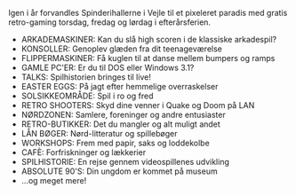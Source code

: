 <!-- BEGIN ARISE ------------------------------
Title:: "Retro Game Days"

Author:: "Retro Game Days"
Description:: "Retro Game Days er en fejring af spilhistorie og spilkultur i uge 42"
Language:: "dk"
Thumbnail:: "arise-icon.png"
Published Date:: "2025-05-02"
Modified Date:: "2025-05-02"

content_header:: "false"
rss_hide:: "true"
---- END ARISE \\ DO NOT MODIFY THIS LINE ---->

Igen i år forvandles Spinderihallerne i Vejle til et pixeleret paradis med gratis retro-gaming torsdag, fredag og lørdag i efterårsferien.️

* ARKADEMASKINER: Kan du slå high scoren i de klassiske arkadespil? 
* KONSOLLER: Genoplev glæden fra dit teenageværelse 
* FLIPPERMASKINER: Få kuglen til at danse mellem bumpers og ramps 
* GAMLE PC'ER: Er du til DOS eller Windows 3.1?
* TALKS: Spilhistorien bringes til live!
* EASTER EGGS: På jagt efter hemmelige overraskelser
* SOLSIKKEOMRÅDE: Spil i ro og fred
* RETRO SHOOTERS: Skyd dine venner i Quake og Doom på LAN
* NØRDZONEN: Samlere, foreninger og andre entusiaster 
* RETRO-BUTIKKER: Det du mangler og alt muligt andet
* LÅN BØGER: Nørd-litteratur og spillebøger
* WORKSHOPS: Frem med papir, saks og loddekolbe
* CAFÈ: Forfriskninger og lækkerier
* SPILHISTORIE: En rejse gennem videospillenes udvikling
* ABSOLUTE 90'S: Din ungdom er kommet på museum
* ...og meget mere!


